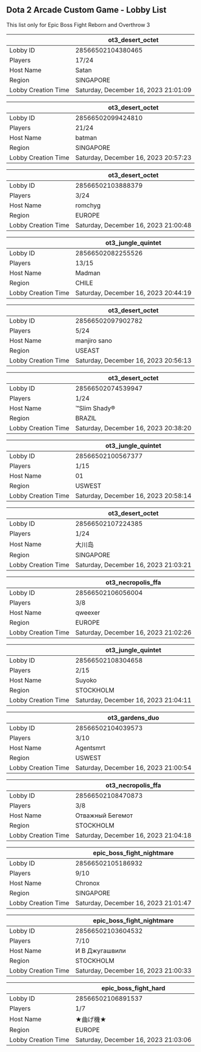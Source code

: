 ## Dota 2 Arcade Custom Game - Lobby List

This list only for Epic Boss Fight Reborn and Overthrow 3

|  | ot3_desert_octet |
| ------ | ------ |
| Lobby ID | 28566502104380465 |
| Players | 17/24 |
| Host Name | Satan |
| Region | SINGAPORE |
| Lobby Creation Time | Saturday, December 16, 2023 21:01:09 |


|  | ot3_desert_octet |
| ------ | ------ |
| Lobby ID | 28566502099424810 |
| Players | 21/24 |
| Host Name | batman |
| Region | SINGAPORE |
| Lobby Creation Time | Saturday, December 16, 2023 20:57:23 |


|  | ot3_desert_octet |
| ------ | ------ |
| Lobby ID | 28566502103888379 |
| Players | 3/24 |
| Host Name | romchyg |
| Region | EUROPE |
| Lobby Creation Time | Saturday, December 16, 2023 21:00:48 |


|  | ot3_jungle_quintet |
| ------ | ------ |
| Lobby ID | 28566502082255526 |
| Players | 13/15 |
| Host Name | Madman |
| Region | CHILE |
| Lobby Creation Time | Saturday, December 16, 2023 20:44:19 |


|  | ot3_desert_octet |
| ------ | ------ |
| Lobby ID | 28566502097902782 |
| Players | 5/24 |
| Host Name | manjiro sano |
| Region | USEAST |
| Lobby Creation Time | Saturday, December 16, 2023 20:56:13 |


|  | ot3_desert_octet |
| ------ | ------ |
| Lobby ID | 28566502074539947 |
| Players | 1/24 |
| Host Name | ™Slim Shady® |
| Region | BRAZIL |
| Lobby Creation Time | Saturday, December 16, 2023 20:38:20 |


|  | ot3_jungle_quintet |
| ------ | ------ |
| Lobby ID | 28566502100567377 |
| Players | 1/15 |
| Host Name | 01 |
| Region | USWEST |
| Lobby Creation Time | Saturday, December 16, 2023 20:58:14 |


|  | ot3_desert_octet |
| ------ | ------ |
| Lobby ID | 28566502107224385 |
| Players | 1/24 |
| Host Name | 大川岛 |
| Region | SINGAPORE |
| Lobby Creation Time | Saturday, December 16, 2023 21:03:21 |


|  | ot3_necropolis_ffa |
| ------ | ------ |
| Lobby ID | 28566502106056004 |
| Players | 3/8 |
| Host Name | qweexer |
| Region | EUROPE |
| Lobby Creation Time | Saturday, December 16, 2023 21:02:26 |


|  | ot3_jungle_quintet |
| ------ | ------ |
| Lobby ID | 28566502108304658 |
| Players | 2/15 |
| Host Name | Suyoko |
| Region | STOCKHOLM |
| Lobby Creation Time | Saturday, December 16, 2023 21:04:11 |


|  | ot3_gardens_duo |
| ------ | ------ |
| Lobby ID | 28566502104039573 |
| Players | 3/10 |
| Host Name | Agentsmrt |
| Region | USWEST |
| Lobby Creation Time | Saturday, December 16, 2023 21:00:54 |


|  | ot3_necropolis_ffa |
| ------ | ------ |
| Lobby ID | 28566502108470873 |
| Players | 3/8 |
| Host Name | Отважный Бегемот |
| Region | STOCKHOLM |
| Lobby Creation Time | Saturday, December 16, 2023 21:04:18 |


|  | epic_boss_fight_nightmare |
| ------ | ------ |
| Lobby ID | 28566502105186932 |
| Players | 9/10 |
| Host Name | Chronox |
| Region | SINGAPORE |
| Lobby Creation Time | Saturday, December 16, 2023 21:01:47 |


|  | epic_boss_fight_nightmare |
| ------ | ------ |
| Lobby ID | 28566502103604532 |
| Players | 7/10 |
| Host Name | И В Джугашвили |
| Region | STOCKHOLM |
| Lobby Creation Time | Saturday, December 16, 2023 21:00:33 |


|  | epic_boss_fight_hard |
| ------ | ------ |
| Lobby ID | 28566502106891537 |
| Players | 1/7 |
| Host Name | ★曲げ機★ |
| Region | EUROPE |
| Lobby Creation Time | Saturday, December 16, 2023 21:03:06 |


